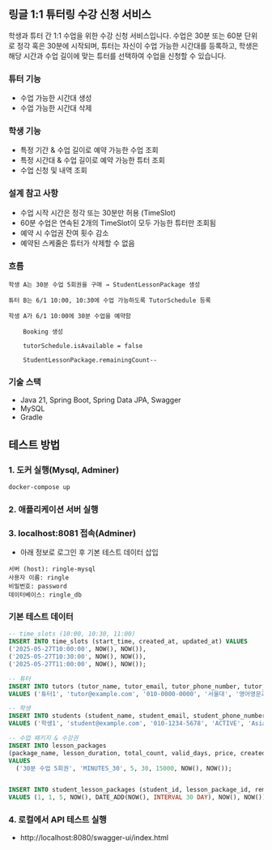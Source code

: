 ## 링글 1:1 튜터링 수강 신청 서비스

학생과 튜터 간 1:1 수업을 위한 수강 신청 서비스입니다. 수업은 30분 또는 60분 단위로 정각 혹은 30분에 시작되며, 튜터는 자신이 수업 가능한 시간대를 등록하고, 학생은 해당 시간과 수업 길이에 맞는 튜터를 선택하여 수업을 신청할 수 있습니다.

### 튜터 기능
- 수업 가능한 시간대 생성
- 수업 가능한 시간대 삭제

### 학생 기능
- 특정 기간 & 수업 길이로 예약 가능한 수업 조회
- 특정 시간대 & 수업 길이로 예약 가능한 튜터 조회
- 수업 신청 및 내역 조회

### 설계 참고 사항
- 수업 시작 시간은 정각 또는 30분만 허용 (TimeSlot)
- 60분 수업은 연속된 2개의 TimeSlot이 모두 가능한 튜터만 조회됨
- 예약 시 수업권 잔여 횟수 감소
- 예약된 스케줄은 튜터가 삭제할 수 없음

### 흐름
```
학생 A는 30분 수업 5회권을 구매 → StudentLessonPackage 생성

튜터 B는 6/1 10:00, 10:30에 수업 가능하도록 TutorSchedule 등록

학생 A가 6/1 10:00에 30분 수업을 예약함

    Booking 생성
    
    tutorSchedule.isAvailable = false
    
    StudentLessonPackage.remainingCount--
```
### 기술 스택
- Java 21, Spring Boot, Spring Data JPA, Swagger
- MySQL
- Gradle

## 테스트 방법
### 1. 도커 실행(Mysql, Adminer)
```bash
docker-compose up
```
### 2. 애플리케이션 서버 실행
### 3. localhost:8081 접속(Adminer)
- 아래 정보로 로그인 후 기본 테스트 데이터 삽입
```
서버 (host): ringle-mysql   
사용자 이름: ringle  
비밀번호: password  
데이터베이스: ringle_db 
```

### 기본 테스트 데이터 

```sql
-- time_slots (10:00, 10:30, 11:00)
INSERT INTO time_slots (start_time, created_at, updated_at) VALUES
('2025-05-27T10:00:00', NOW(), NOW()),
('2025-05-27T10:30:00', NOW(), NOW()),
('2025-05-27T11:00:00', NOW(), NOW());

-- 튜터
INSERT INTO tutors (tutor_name, tutor_email, tutor_phone_number, tutor_university, tutor_major, tutor_time_zone, tutor_status, created_at, updated_at)
VALUES ('튜터1', 'tutor@example.com', '010-0000-0000', '서울대', '영어영문과', 'Asia/Seoul', 0, NOW(), NOW());

-- 학생
INSERT INTO students (student_name, student_email, student_phone_number, student_status, student_time_zone, created_at, updated_at)
VALUES ('학생1', 'student@example.com', '010-1234-5678', 'ACTIVE', 'Asia/Seoul', NOW(), NOW());

-- 수업 패키지 & 수강권
INSERT INTO lesson_packages
(package_name, lesson_duration, total_count, valid_days, price, created_at, updated_at)
VALUES
  ('30분 수업 5회권', 'MINUTES_30', 5, 30, 15000, NOW(), NOW());


INSERT INTO student_lesson_packages (student_id, lesson_package_id, remaining_count, start_date, end_date, created_at, updated_at)
VALUES (1, 1, 5, NOW(), DATE_ADD(NOW(), INTERVAL 30 DAY), NOW(), NOW())
```

### 4. 로컬에서 API 테스트 실행
- http://localhost:8080/swagger-ui/index.html
